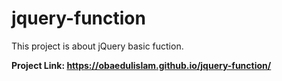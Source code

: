 # jquery-function
This project is about jQuery basic fuction.

**Project Link: https://obaedulislam.github.io/jquery-function/**
